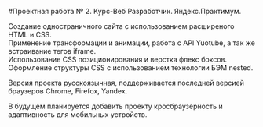 #Проектная работа № 2. Курс-Веб Разработчик. Яндекс.Практимум.

Создание одностраничного сайта с использованием расширеного HTML и CSS.  
Применение трансформации и анимации, работа с API Yuotube, а так же  встраивание тегов  iframe.  
Использование CSS позиционирования и  верстка флекс боксов. Оформление структуры CSS с использованием технологии БЭМ nested. 

Версия проекта русскоязычная, поддерживается последней версией браузеров Chrome,  Firefox, Yandex.
 
В будущем планируется добавить проекту кросбраузерность и адаптивность для мобильных устройств.
